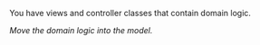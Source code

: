 You have views and controller classes that contain domain logic.

*Move the domain logic into the model.*
